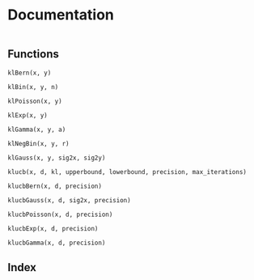 # Documentation

```@contents
```

## Functions

```@docs
klBern(x, y)
```
```@docs
klBin(x, y, n)
```
```@docs
klPoisson(x, y)
```
```@docs
klExp(x, y)
```
```@docs
klGamma(x, y, a)
```
```@docs
klNegBin(x, y, r)
```
```@docs
klGauss(x, y, sig2x, sig2y)
```
```@docs
klucb(x, d, kl, upperbound, lowerbound, precision, max_iterations)
```
```@docs
klucbBern(x, d, precision)
```
```@docs
klucbGauss(x, d, sig2x, precision)
```
```@docs
klucbPoisson(x, d, precision)
```
```@docs
klucbExp(x, d, precision)
```
```@docs
klucbGamma(x, d, precision)
```

## Index

```@index
```